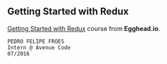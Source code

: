 ## Getting Started with Redux

[Getting Started with Redux](https://egghead.io/courses/getting-started-with-redux) course from **Egghead.io**.

```
PEDRO FELIPE FROES
Intern @ Avenue Code
07/2016
```